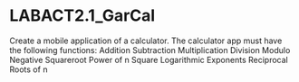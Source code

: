 # LABACT2.1_GarCal
Create a mobile application of a calculator. The calculator app must have the following functions:  Addition Subtraction Multiplication Division Modulo Negative Squareroot Power of n Square Logarithmic Exponents Reciprocal Roots of n
